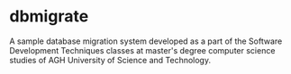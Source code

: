 dbmigrate
=========

A sample database migration system developed as a part
of the Software Development Techniques classes at
master's degree computer science studies of AGH
University of Science and Technology.
